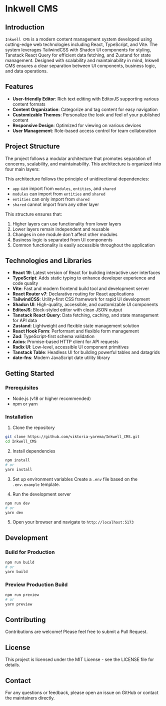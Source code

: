 # Inkwell CMS

## Introduction

`Inkwell CMS` is a modern content management system developed using cutting-edge web technologies including React, TypeScript, and Vite. The system leverages TailwindCSS with Shadcn UI components for styling, Tanstack React Query for efficient data fetching, and Zustand for state management. Designed with scalability and maintainability in mind, Inkwell CMS ensures a clear separation between UI components, business logic, and data operations.

## Features
- **User-friendly Editor**: Rich text editing with EditorJS supporting various content formats
- **Content Organization**: Categorize and tag content for easy navigation
- **Customizable Themes**: Personalize the look and feel of your published content
- **Responsive Design**: Optimized for viewing on various devices
- **User Management**: Role-based access control for team collaboration

## Project Structure

The project follows a modular architecture that promotes separation of concerns, scalability, and maintainability. This architecture is organized into four main layers:

This architecture follows the principle of unidirectional dependencies:
- `app` can import from `modules`, `entities`, and `shared`
- `modules` can import from `entities` and `shared`
- `entities` can only import from `shared`
- `shared` cannot import from any other layer

This structure ensures that:
1. Higher layers can use functionality from lower layers
2. Lower layers remain independent and reusable
3. Changes in one module don't affect other modules
4. Business logic is separated from UI components
5. Common functionality is easily accessible throughout the application

## Technologies and Libraries

- **React 19**: Latest version of React for building interactive user interfaces
- **TypeScript**: Adds static typing to enhance developer experience and code quality
- **Vite**: Fast and modern frontend build tool and development server
- **React Router v7**: Declarative routing for React applications
- **TailwindCSS**: Utility-first CSS framework for rapid UI development
- **Shadcn UI**: High-quality, accessible, and customizable UI components
- **EditorJS**: Block-styled editor with clean JSON output
- **Tanstack React Query**: Data fetching, caching, and state management for API data
- **Zustand**: Lightweight and flexible state management solution
- **React Hook Form**: Performant and flexible form management
- **Zod**: TypeScript-first schema validation
- **Axios**: Promise-based HTTP client for API requests
- **Radix UI**: Low-level, accessible UI component primitives
- **Tanstack Table**: Headless UI for building powerful tables and datagrids
- **date-fns**: Modern JavaScript date utility library

## Getting Started

### Prerequisites
- Node.js (v18 or higher recommended)
- npm or yarn

### Installation
1. Clone the repository
```bash
git clone https://github.com/viktoria-yarema/Inkwell_CMS.git
cd Inkwell_CMS
```

2. Install dependencies
```bash
npm install
# or
yarn install
```

3. Set up environment variables
Create a `.env` file based on the `.env.example` template.

4. Run the development server
```bash
npm run dev
# or
yarn dev
```

5. Open your browser and navigate to `http://localhost:5173`

## Development

### Build for Production
```bash
npm run build
# or
yarn build
```

### Preview Production Build
```bash
npm run preview
# or
yarn preview
```

## Contributing
Contributions are welcome! Please feel free to submit a Pull Request.

## License
This project is licensed under the MIT License - see the LICENSE file for details.

## Contact
For any questions or feedback, please open an issue on GitHub or contact the maintainers directly.
